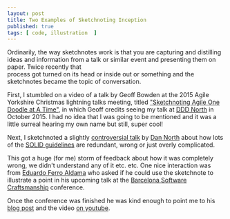 ```yaml
---
layout: post
title: Two Examples of Sketchnoting Inception
published: true
tags: [ code, illustration  ]
---
```


Ordinarily, the way sketchnotes work is that you are capturing and distilling ideas
and information from a talk or similar event and presenting them on paper. Twice recently that  
process got turned on its head or inside out or something and the sketchnotes became the
topic of conversation.

First, I stumbled on a video of a talk by Geoff Bowden at the 2015 Agile Yorkshire
Christmas lightning talks meeting, titled ["Sketchnoting Agile One Doodle at A Time"](https://www.youtube.com/watch?v=mZTkP6Joqro), in
which Geoff credits seeing my talk at [DDD North](http://dddnorth.co.uk/) in
October 2015. I had no idea that I was going to be mentioned and it was a little surreal
hearing my own name but still, super cool!

Next, I sketchnoted a slightly [controversial talk](https://speakerdeck.com/tastapod/why-every-element-of-solid-is-wrong) by [Dan North](https://twitter.com/tastapod)
about how lots of the [SOLID guidelines](https://en.wikipedia.org/wiki/SOLID_(object-oriented_design)) are redundant, wrong or just overly complicated.

This got a huge (for me) storm of feedback about how it was completely wrong, we didn't
understand any of it etc. etc. One nice interaction was from [Eduardo Ferro Aldama](https://twitter.com/eferro) who asked if he could use the sketchnote to illustrate a
point in his upcoming talk at the [Barcelona Software Craftsmanship](https://scbcn.github.io/) conference.

Once the conference was finished he was kind enough to point me to
his [blog post](http://www.eferro.net/2017/10/simplicidad-para-desarrolladores.html) and
the video [on youtube](https://www.youtube.com/watch?time_continue=1013&v=6FDxbCzh2sI).

